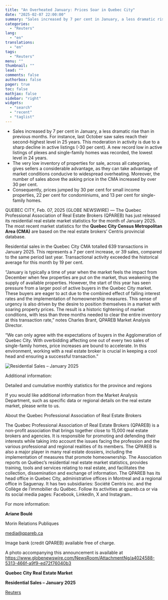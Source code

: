 ```yaml
---
title: "An Overheated January: Prices Soar in Quebec City"
date: "2025-02-07 22:00:00"
summary: "Sales increased by 7 per cent in January, a less dramatic rise than in previous months. For instance, last October saw sales reach their second-highest level in 25 years. This moderation in activity is due to a sharp decline in active listings (-30 per cent). A new record low in..."
categories:
  - "Reuters"
lang:
  - "en"
translations:
  - "en"
tags:
  - "Reuters"
menu: ""
thumbnail: ""
lead: ""
comments: false
authorbox: false
pager: true
toc: false
mathjax: false
sidebar: "right"
widgets:
  - "search"
  - "recent"
  - "taglist"
---
```


* Sales increased by 7 per cent in January, a less dramatic rise than in previous months. For instance, last October saw sales reach their second-highest level in 25 years. This moderation in activity is due to a sharp decline in active listings (-30 per cent). A new record low in active listings of plexes and single-family homes was recorded, the lowest level in 24 years.
* The very low inventory of properties for sale, across all categories, gives sellers a considerable advantage, as they can take advantage of market conditions conducive to widespread overheating. Moreover, the number of sales above the asking price in the CMA increased by over 30 per cent.
* Consequently, prices jumped by 30 per cent for small income properties, 22 per cent for condominiums, and 13 per cent for single-family homes.

QUEBEC CITY, Feb. 07, 2025 (GLOBE NEWSWIRE) — The Quebec Professional Association of Real Estate Brokers (QPAREB) has just released its residential real estate market statistics for the month of January 2025. The most recent market statistics for the **Quebec City Census Metropolitan Area (CMA)** are based on the real estate brokers’ Centris provincial database.

Residential sales in the Quebec City CMA totalled 639 transactions in January 2025. This represents a 7 per cent increase, or 39 sales, compared to the same period last year. Transactional activity exceeded the historical average for this month by 19 per cent.

“January is typically a time of year when the market feels the impact from December when few properties are put on the market, thus weakening the supply of available properties. However, the start of this year has seen pressure from a larger pool of active buyers in the Quebec City market. These buyers are eager to act due to the combined effect of falling interest rates and the implementation of homeownership measures. This sense of urgency is also driven by the desire to position themselves in a market with soaring property prices. The result is a historic tightening of market conditions, with less than three months needed to clear the entire inventory at this transaction rate,” notes Charles Brant, QPAREB Market Analysis Director.

“We can only agree with the expectations of buyers in the Agglomeration of Quebec City. With overbidding affecting one out of every two sales of single-family homes, price increases are bound to accelerate. In this environment, working with a real estate broker is crucial in keeping a cool head and ensuring a successful transaction.”

![Residential Sales – January 2025](https://s3.tradingview.com/news/image/tag:reuters.com,2025-02-07:newsml_GNXg54qM-19e09c88467862c785512bbfd16d8dbf-resized.jpeg)

Additional information:

Detailed and cumulative monthly statistics for the province and regions

If you would like additional information from the Market Analysis Department, such as specific data or regional details on the real estate market, please write to us.

About the Quebec Professional Association of Real Estate Brokers

The Quebec Professional Association of Real Estate Brokers (QPAREB) is a non-profit association that brings together close to 15,000 real estate brokers and agencies. It is responsible for promoting and defending their interests while taking into account the issues facing the profession and the various professional and regional realities of its members. The QPAREB is also a major player in many real estate dossiers, including the implementation of measures that promote homeownership. The Association reports on Québec’s residential real estate market statistics, provides training, tools and services relating to real estate, and facilitates the collection, dissemination and exchange of information. The QPAREB has its head office in Quebec City, administrative offices in Montreal and a regional office in Saguenay. It has two subsidiaries: Société Centris inc. and the Collège de l’immobilier du Québec. Follow its activities at qpareb.ca or via its social media pages: Facebook, LinkedIn, X and Instagram..

For more information:

**Ariane Boulé**

Morin Relations Publiques

media@qpareb.ca

Image bank (credit QPAREB) available free of charge.

A photo accompanying this announcement is available at https://www.globenewswire.com/NewsRoom/AttachmentNg/a4024588-5313-466f-a9f9-ed72f76040b3

**Quebec City Real Estate Market**

**Residential Sales – January 2025**

[Reuters](https://www.tradingview.com/news/reuters.com,2025-02-07:newsml_GNXg54qM:0-an-overheated-january-prices-soar-in-quebec-city/)
